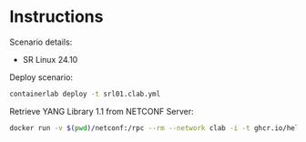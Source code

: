 # Instructions

Scenario details:

- SR Linux 24.10

Deploy scenario:

```bash
containerlab deploy -t srl01.clab.yml
```

Retrieve YANG Library 1.1 from NETCONF Server:

```bash
docker run -v $(pwd)/netconf:/rpc --rm --network clab -i -t ghcr.io/hellt/netconf-console2:3.0.1 --host clab-srl01-srl --port 830 -u admin -p 'NokiaSrl1!' yang-library/request.xml > netconf/yang-library/reply.xml
```
